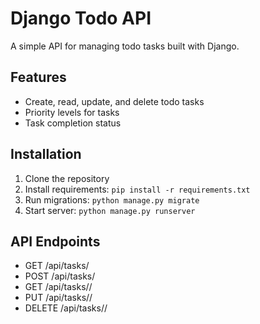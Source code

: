 # Django Todo API

A simple API for managing todo tasks built with Django.

## Features
- Create, read, update, and delete todo tasks
- Priority levels for tasks
- Task completion status

## Installation
1. Clone the repository
2. Install requirements: `pip install -r requirements.txt`
3. Run migrations: `python manage.py migrate`
4. Start server: `python manage.py runserver`

## API Endpoints
- GET /api/tasks/
- POST /api/tasks/
- GET /api/tasks/<id>/
- PUT /api/tasks/<id>/
- DELETE /api/tasks/<id>/ 